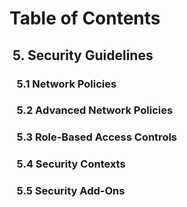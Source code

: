 # Table of Contents

## &nbsp;5. Security Guidelines
### &nbsp;&nbsp;&nbsp;5.1 Network Policies
### &nbsp;&nbsp;&nbsp;5.2 Advanced Network Policies
### &nbsp;&nbsp;&nbsp;5.3 Role-Based Access Controls
### &nbsp;&nbsp;&nbsp;5.4 Security Contexts
### &nbsp;&nbsp;&nbsp;5.5 Security Add-Ons
